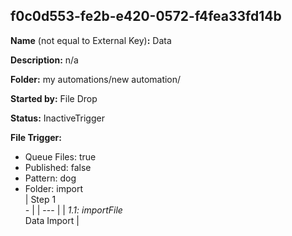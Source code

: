 ## f0c0d553-fe2b-e420-0572-f4fea33fd14b

**Name** (not equal to External Key)**:** Data

**Description:** n/a

**Folder:** my automations/new automation/

**Started by:** File Drop

**Status:** InactiveTrigger

**File Trigger:**

* Queue Files: true
* Published: false
* Pattern: dog
* Folder:  import\
| Step 1<br>_-_ |
| --- |
| _1.1: importFile_<br>Data Import |
